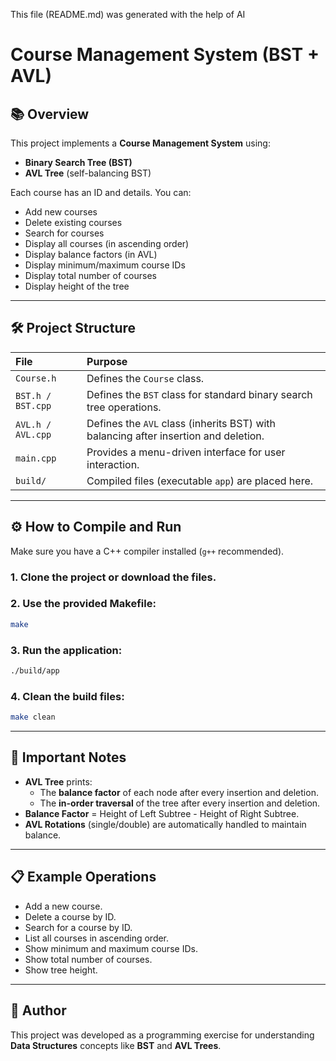 This file (README.md) was generated with the help of AI

# Course Management System (BST + AVL)

## 📚 Overview
This project implements a **Course Management System** using:
- **Binary Search Tree (BST)**
- **AVL Tree** (self-balancing BST)

Each course has an ID and details. You can:
- Add new courses
- Delete existing courses
- Search for courses
- Display all courses (in ascending order)
- Display balance factors (in AVL)
- Display minimum/maximum course IDs
- Display total number of courses
- Display height of the tree

---

## 🛠 Project Structure

| File | Purpose |
|:-----|:--------|
| `Course.h` | Defines the `Course` class. |
| `BST.h / BST.cpp` | Defines the `BST` class for standard binary search tree operations. |
| `AVL.h / AVL.cpp` | Defines the `AVL` class (inherits BST) with balancing after insertion and deletion. |
| `main.cpp` | Provides a menu-driven interface for user interaction. |
| `build/` | Compiled files (executable `app`) are placed here. |

---

## ⚙️ How to Compile and Run

Make sure you have a C++ compiler installed (`g++` recommended).

### 1. Clone the project or download the files.

### 2. Use the provided Makefile:
```bash
make
```

### 3. Run the application:
```bash
./build/app
```

### 4. Clean the build files:
```bash
make clean
```

---

## 🧠 Important Notes

- **AVL Tree** prints:
  - The **balance factor** of each node after every insertion and deletion.
  - The **in-order traversal** of the tree after every insertion and deletion.
- **Balance Factor** = Height of Left Subtree - Height of Right Subtree.
- **AVL Rotations** (single/double) are automatically handled to maintain balance.

---

## 📋 Example Operations

- Add a new course.
- Delete a course by ID.
- Search for a course by ID.
- List all courses in ascending order.
- Show minimum and maximum course IDs.
- Show total number of courses.
- Show tree height.

---

## 📢 Author
This project was developed as a programming exercise for understanding 
**Data Structures** concepts like **BST** and **AVL Trees**.

